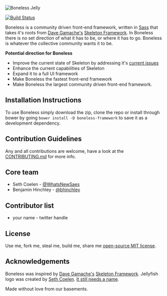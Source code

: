 ![Boneless Jelly](https://raw.githubusercontent.com/whatsnewsaes/Boneless/master/examples/images/Jelly.png)

[![Build Status](https://travis-ci.org/benhinchley/Boneless.svg)](https://travis-ci.org/benhinchley/Boneless)

Boneless is a community driven front-end framework, written in  [Sass](http://sass-lang.com/) that takes it's roots from [Dave Gamache's](https://twitter.com/dhg) [Skeleton Framework](https://github.com/dhg/Skeleton). In Boneless there is no set direction of what it has to be, or where it has to go. Boneless is whatever the collective community wants it to be.

**Potential direction for Boneless**
 * Improve the current state of Skeleton by addressing it's [current issues](https://github.com/dhg/Skeleton/issues)
 * Enhance the current capabilities of Skeleton
 * Expand it to a full UI framework
 * Make Boneless the fastest front-end framework
 * Make Boneless the largest community driven front-end framework.

## Installation Instructions
To use Boneless simply download the zip, clone the repo or install through bower by going `bower install -D boneless-framework` to save it as a development dependency.

## Contribution Guidelines
Any and all contributions are welcome, have a look at the [CONTRIBUTING.md](CONTRIBUTING.md) for more info.

## Core team
* Seth Coelen - [@WhatsNewSaes](https://twitter.com/WhatsNewSaes)
* Benjamin Hinchley - [@bhinchley](https://twitter.com/bhinchley)

## Contributor list
* your name - twitter handle

## License
Use me, fork me, steal me, build me, share me [open-source MIT license](LICENSE).

## Acknowledgements
Boneless was inspired by [Dave Gamache's](https://twitter.com/dhg) [Skeleton Framework](https://github.com/dhg/Skeleton). Jellyfish logo was created by [Seth Coelen](http://www.twitter.com/whatsnewsaes). [It still needs a name](https://github.com/whatsnewsaes/Boneless/issues/1).

Made without love from our basements.
